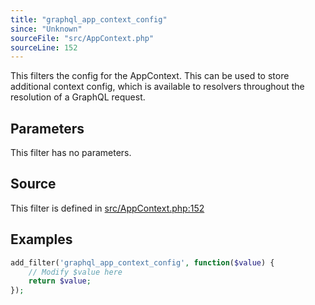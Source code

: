```yaml
---
title: "graphql_app_context_config"
since: "Unknown"
sourceFile: "src/AppContext.php"
sourceLine: 152
---
```



This filters the config for the AppContext.
This can be used to store additional context config, which is available to resolvers
throughout the resolution of a GraphQL request.

## Parameters

This filter has no parameters.




## Source

This filter is defined in [src/AppContext.php:152](https://github.com/wp-graphql/wp-graphql/blob/develop/src/AppContext.php#L152)


## Examples

```php
add_filter('graphql_app_context_config', function($value) {
    // Modify $value here
    return $value;
});
```